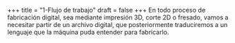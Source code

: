 +++
title = "1-Flujo de trabajo"
draft = false
+++
 En todo proceso de fabricación digital, sea mediante impresión 3D, corte 2D o fresado, vamos a necesitar partir de un archivo digital, que posteriormente traduciremos a un lenguaje que la máquina puda entender para fabricarlo.
